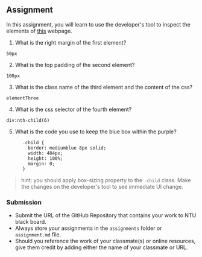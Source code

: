 ## Assignment

In this assignment, you will learn to use the developer's tool to inspect the elements of [this](https://nznznh.csb.app/) webpage.

1. What is the right margin of the first element? 
```
50px
```

2. What is the top padding of the second element?
```
100px
```

3. What is the class name of the third element and the content of the css?
```
elementThree
```

4. What is the css selector of the fourth element?
```
div:nth-child(6)
```

5. What is the code you use to keep the blue box within the purple?
```
      .child {
        border: mediumblue 8px solid;
        width: 484px;
        height: 100%;
        margin: 0;
      }
```

> hint: you should apply box-sizing property to the `.child` class. Make the changes on the developer's tool to see immediate UI change.



### Submission 

- Submit the URL of the GitHub Repository that contains your work to NTU black board.
- Always store your assignments in the `assignments` folder or `assignment.md` file.
- Should you reference the work of your classmate(s) or online resources, give them credit by adding either the name of your classmate or URL. 
